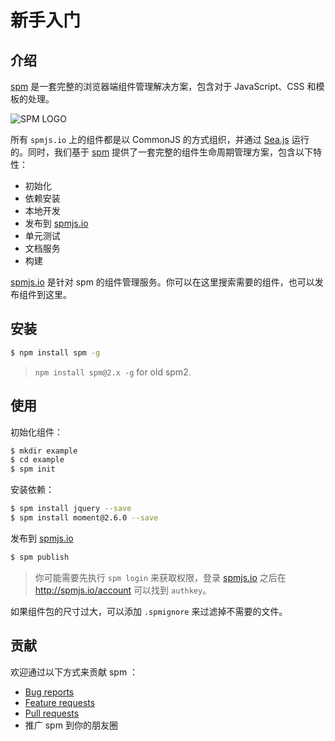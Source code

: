 
# 新手入门

## 介绍

[spm](https://github.com/spmjs/spm) 是一套完整的浏览器端组件管理解决方案，包含对于 JavaScript、CSS 和模板的处理。

![SPM LOGO](https://i.alipayobjects.com/i/localhost/png/201404/2YQxOTYoFp.png)

所有 `spmjs.io` 上的组件都是以 CommonJS 的方式组织，并通过 [Sea.js](https://github.com/seajs/seajs) 运行的。同时，我们基于 [spm](https://github.com/spmjs/spm) 提供了一套完整的组件生命周期管理方案，包含以下特性：

- 初始化
- 依赖安装
- 本地开发
- 发布到 [spmjs.io](http://spmjs.io/)
- 单元测试
- 文档服务
- 构建

[spmjs.io](http://spmjs.io/) 是针对 spm 的组件管理服务。你可以在这里搜索需要的组件，也可以发布组件到这里。

## 安装

```bash
$ npm install spm -g
```

> `npm install spm@2.x -g` for old spm2.

## 使用

初始化组件：

```bash
$ mkdir example
$ cd example
$ spm init
```

安装依赖：

```bash
$ spm install jquery --save
$ spm install moment@2.6.0 --save
```

发布到 [spmjs.io](http://spmjs.io/)

```bash
$ spm publish
```

> 你可能需要先执行 `spm login` 来获取权限，登录 [spmjs.io](http://spmjs.io) 之后在 http://spmjs.io/account 可以找到 `authkey`。

如果组件包的尺寸过大，可以添加 `.spmignore` 来过滤掉不需要的文件。

## 贡献

欢迎通过以下方式来贡献 spm ：

- [Bug reports](https://github.com/spmjs/spm/issues)
- [Feature requests](https://github.com/spmjs/spm/issues)
- [Pull requests](https://github.com/spmjs/spm/pulls)
- 推广 spm 到你的朋友圈
